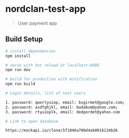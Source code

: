 # nordclan-test-app

> User payment app

## Build Setup

``` bash
# install dependencies
npm install

# serve with hot reload at localhost:8080
npm run dev

# build for production with minification
npm run build
```

``` bash
# Login details, list of test users

1. password: qwertyuiop, email: bugirmet@google.com;
2. password: asdfghjkl, email: badabum@yahoo.com;
3. password: rtyuioplk, email: dedperdet@yahoo.com

```

``` bash
# Link to open database

https://mockapi.io/clone/5f1046a700d4ab0016134b26

```
